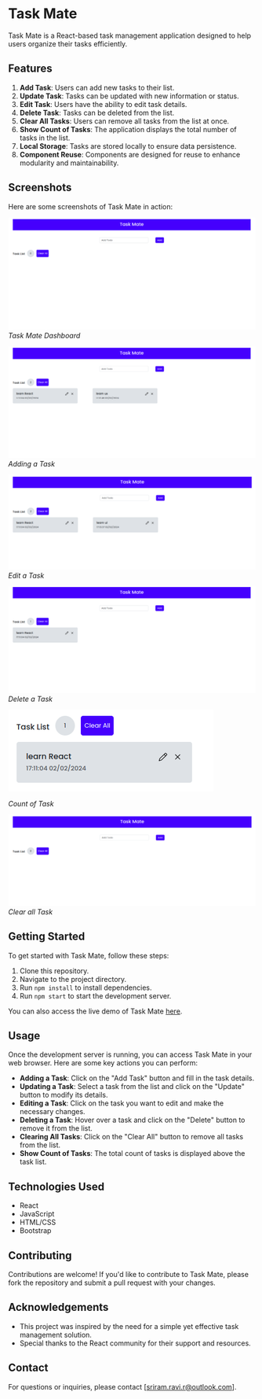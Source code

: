 # Task Mate

Task Mate is a React-based task management application designed to help users organize their tasks efficiently.

## Features

1. **Add Task**: Users can add new tasks to their list.
2. **Update Task**: Tasks can be updated with new information or status.
3. **Edit Task**: Users have the ability to edit task details.
4. **Delete Task**: Tasks can be deleted from the list.
5. **Clear All Tasks**: Users can remove all tasks from the list at once.
6. **Show Count of Tasks**: The application displays the total number of tasks in the list.
7. **Local Storage**: Tasks are stored locally to ensure data persistence.
8. **Component Reuse**: Components are designed for reuse to enhance modularity and maintainability.

## Screenshots

Here are some screenshots of Task Mate in action:

![Task Mate Dashboard](screenshots/dashboard.png)
*Task Mate Dashboard*

![Adding a Task](screenshots/Adding%20task.png)
*Adding a Task*

![Edit a Task](screenshots/update%20task.png)
*Edit a Task*

![Delete a Task](screenshots/delete%20task.png)
*Delete a Task*

![Count of Task](screenshots/count%20of%20task.png)

*Count of Task*

![clear all Task](screenshots/clear%20all.png)
*Clear all Task*

## Getting Started

To get started with Task Mate, follow these steps:

1. Clone this repository.
2. Navigate to the project directory.
3. Run `npm install` to install dependencies.
4. Run `npm start` to start the development server.

You can also access the live demo of Task Mate [here](https://react-app-task-mate.netlify.app/).

## Usage

Once the development server is running, you can access Task Mate in your web browser. Here are some key actions you can perform:

- **Adding a Task**: Click on the "Add Task" button and fill in the task details.
- **Updating a Task**: Select a task from the list and click on the "Update" button to modify its details.
- **Editing a Task**: Click on the task you want to edit and make the necessary changes.
- **Deleting a Task**: Hover over a task and click on the "Delete" button to remove it from the list.
- **Clearing All Tasks**: Click on the "Clear All" button to remove all tasks from the list.
- **Show Count of Tasks**: The total count of tasks is displayed above the task list.

## Technologies Used

- React
- JavaScript
- HTML/CSS
- Bootstrap

## Contributing

Contributions are welcome! If you'd like to contribute to Task Mate, please fork the repository and submit a pull request with your changes.


## Acknowledgements

- This project was inspired by the need for a simple yet effective task management solution.
- Special thanks to the React community for their support and resources.

## Contact

For questions or inquiries, please contact [sriram.ravi.r@outlook.com].
